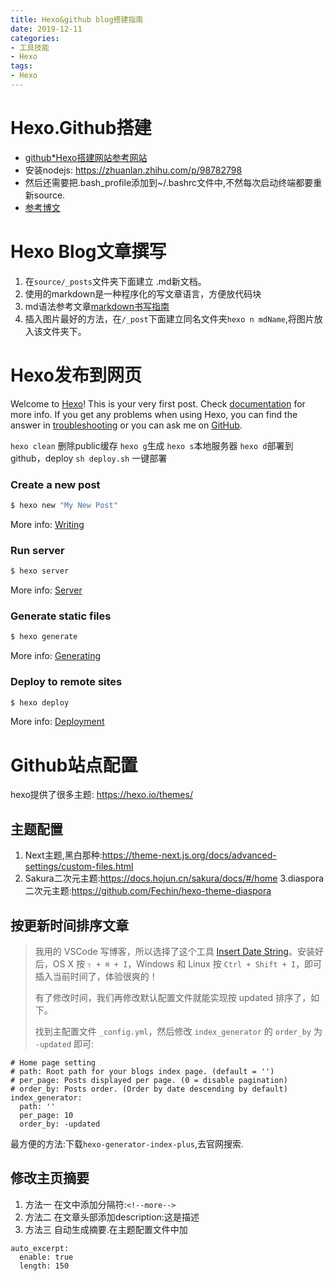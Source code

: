 ```yaml
---
title: Hexo&github blog搭建指南
date: 2019-12-11
categories:
- 工具技能
- Hexo
tags:
- Hexo
---
```

# Hexo.Github搭建

- [github*Hexo搭建网站参考网站](https://mp.weixin.qq.com/s?__biz=Mzg5NzIyMzkzNw==&mid=2247483933&idx=1&sn=83025d4b28a2e942b6f6b03afc307e00&chksm=c0745e73f703d765db3a6fc24f438dbf080be564519ed0e9e059f2d05aa11b4ebc41fcdb54e8&mpshare=1&scene=1&srcid=1210QbJ1A3cFhvwTDCBTIVWS&sharer_sharetime=1575974630035&sharer_shareid=a4c679dca6b53ec07fadfa65af7fab43&key=0a80781bf411d282ec9c5a01050c4c3eba63b706a005d47211f2b926a021225b4545d93fc647ceb9d5fee91b844fc26ebdce801bde5251ddea6b944447e21208eb782c7952010ca3124eca4eb7c97abe&ascene=1&uin=MjcyNzI2MjU4Mw%3D%3D&devicetype=Windows+10&version=62070158&lang=zh_CN&exportkey=ASlhsjxzEp1NOdoiRSaztPc%3D&pass_ticket=ohJ2OLzSmGjm11lix78IW3eQC8Pyc5Jkqa%2Bw52NrKcem6YVv7i%2FfQ7Er4Sfm7KAQ)
- 安装nodejs: https://zhuanlan.zhihu.com/p/98782798
- 然后还需要把.bash_profile添加到~/.bashrc文件中,不然每次启动终端都要重新source.
- [参考博文](https://io-oi.me/tech/hexo-next-optimization/)
<!--more-->

# Hexo Blog文章撰写

1. 在`source/_posts`文件夹下面建立 .md新文档。
2. 使用的markdown是一种程序化的写文章语言，方便放代码块
3. md语法参考文章[markdown书写指南](./markDown书写指南.md)
4. 插入图片最好的方法，在`/_post`下面建立同名文件夹`hexo n mdName`,将图片放入该文件夹下。

# Hexo发布到网页

Welcome to [Hexo](https://hexo.io/)! This is your very first post. Check [documentation](https://hexo.io/docs/) for more info. If you get any problems when using Hexo, you can find the answer in [troubleshooting](https://hexo.io/docs/troubleshooting.html) or you can ask me on [GitHub](https://github.com/hexojs/hexo/issues).

`hexo clean` 删除public缓存
`hexo g`生成
`hexo s`本地服务器
`hexo d`部署到github，deploy
`sh deploy.sh` 一键部署

### Create a new post

``` bash
$ hexo new "My New Post"
```

More info: [Writing](https://hexo.io/docs/writing.html)

### Run server

``` bash
$ hexo server
```

More info: [Server](https://hexo.io/docs/server.html)

### Generate static files

``` bash
$ hexo generate
```

More info: [Generating](https://hexo.io/docs/generating.html)

### Deploy to remote sites

``` bash
$ hexo deploy
```

More info: [Deployment](https://hexo.io/docs/one-command-deployment.html)

# Github站点配置

hexo提供了很多主题: https://hexo.io/themes/

## 主题配置
1. Next主题,黑白那种:https://theme-next.js.org/docs/advanced-settings/custom-files.html
2. Sakura二次元主题:https://docs.hojun.cn/sakura/docs/#/home
3.diaspora二次元主题:https://github.com/Fechin/hexo-theme-diaspora

## 按更新时间排序文章

> 我用的 VSCode 写博客，所以选择了这个工具 [Insert Date String](https://marketplace.visualstudio.com/items?itemName=jsynowiec.vscode-insertdatestring)。安装好后，OS X 按 `⇧ + ⌘ + I`，Windows 和 Linux 按 `Ctrl + Shift + I`，即可插入当前时间了，体验很爽的！
>
> 有了修改时间，我们再修改默认配置文件就能实现按 updated 排序了，如下。
>
> 找到主配置文件 `_config.yml`，然后修改 `index_generator` 的 `order_by` 为 `-updated` 即可:

```shell
# Home page setting
# path: Root path for your blogs index page. (default = '')
# per_page: Posts displayed per page. (0 = disable pagination)
# order_by: Posts order. (Order by date descending by default)
index_generator:
  path: ''
  per_page: 10
  order_by: -updated
```
最方便的方法:下载`hexo-generator-index-plus`,去官网搜索.

## 修改主页摘要
1. 方法一
在文中添加分隔符:`<!--more-->`
2. 方法二
在文章头部添加description:这是描述
3. 方法三
自动生成摘要.在主题配置文件中加
```shell
auto_excerpt:
  enable: true
  length: 150
```

